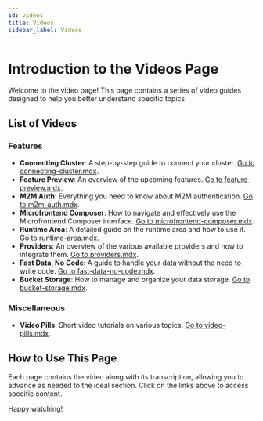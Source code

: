 ```yaml
---
id: videos
title: Videos
sidebar_label: Videos
---
```


# Introduction to the Videos Page

Welcome to the video page! This page contains a series of video guides designed to help you better understand specific topics.

## List of Videos

### Features
* **Connecting Cluster**: A step-by-step guide to connect your cluster. [Go to connecting-cluster.mdx](/getting-started/videos/connecting-cluster.mdx).
* **Feature Preview**: An overview of the upcoming features. [Go to feature-preview.mdx](/getting-started/videos/feature-preview.mdx).
* **M2M Auth**: Everything you need to know about M2M authentication. [Go to m2m-auth.mdx](/getting-started/videos/m2m-auth.mdx).
* **Microfrontend Composer**: How to navigate and effectively use the Microfrontend Composer interface. [Go to microfrontend-composer.mdx](/getting-started/videos/microfrontend-composer.mdx).
* **Runtime Area**: A detailed guide on the runtime area and how to use it. [Go to runtime-area.mdx](/getting-started/videos/runtime-area.mdx).
* **Providers**: An overview of the various available providers and how to integrate them. [Go to providers.mdx](/getting-started/videos/providers.mdx).
* **Fast Data, No Code**: A guide to handle your data without the need to write code. [Go to fast-data-no-code.mdx](/getting-started/videos/fast-data-no-code.mdx).
* **Bucket Storage**: How to manage and organize your data storage. [Go to bucket-storage.mdx](/getting-started/videos/bucket-storage.mdx).

### Miscellaneous
* **Video Pills**: Short video tutorials on various topics. [Go to video-pills.mdx](/getting-started/videos/video-pills.mdx).

## How to Use This Page

Each page contains the video along with its transcription, allowing you to advance as needed to the ideal section. Click on the links above to access specific content.

Happy watching!
